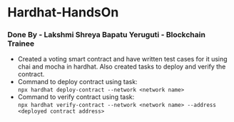 # Hardhat-HandsOn
### Done By - Lakshmi Shreya Bapatu Yeruguti  - Blockchain Trainee
- Created a voting smart contract and have written test cases for it using chai and mocha in hardhat. Also created tasks to deploy and verify the contract.
- Command to deploy contract using task: <br>
`npx hardhat deploy-contract --network <network name>`
- Command to verify contract using task: <br>
`npx hardhat verify-contract --network <network name> --address <deployed contract address>`


